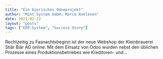 ```yaml
---
title: "Ein bierisches Odooprojekt"
author: "Mint System GmbH, Marco Roeleven"
date: 2021-02-22
layout: "posts"
tags: ["ERP-System", "Success Story"]
---
```


Rechtzeitig zu Fasnachtsbeginn ist der neue Webshop der Kleinbrauerei Stiär Biär AG online.   Mit dem Einsatz von Odoo wurden nebst den üblichen Prozesse eines Produktionsbetriebes wie Kreditoren- und...

